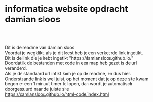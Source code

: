 
<html>
   <head>
      <title>HTML Meta Tag</title>
      <meta http-equiv = "refresh" content = "60; url = https://damiansloos.github.io/html-code/index.html " />
   </head>
   <body>
     <h1> informatica website opdracht damian sloos </h1> <br>
     <br>
      <p>
        Dit is de readme van damian sloos <br>
        Voordat je wegklikt, als je dit leest heb je een verkeerde link ingetikt. <br>
        Dit is de link die je hebt ingetikt "https://damiansloos.github.io/" <br>
        Doordat ik de bestanden met code in een map heb gezet is de url veranderd. <br>
        Als je de standaard url intikt kom je op de readme, en dus hier. <br>
        Onderstaande link is wel juist, op het moment dat je op deze site kwam begon er een 1 minuut timer te lopen, dan wordt je automatisch doorgestuurd naar de juiste site <br>
        <a href="https://damiansloos.github.io/html-code/index.html" target ="_self">https://damiansloos.github.io/html-code/index.html</a>
      </p>
   </body>
</html>
